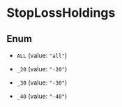 

# StopLossHoldings

## Enum


* `ALL` (value: `"all"`)

* `_20` (value: `"-20"`)

* `_30` (value: `"-30"`)

* `_40` (value: `"-40"`)



